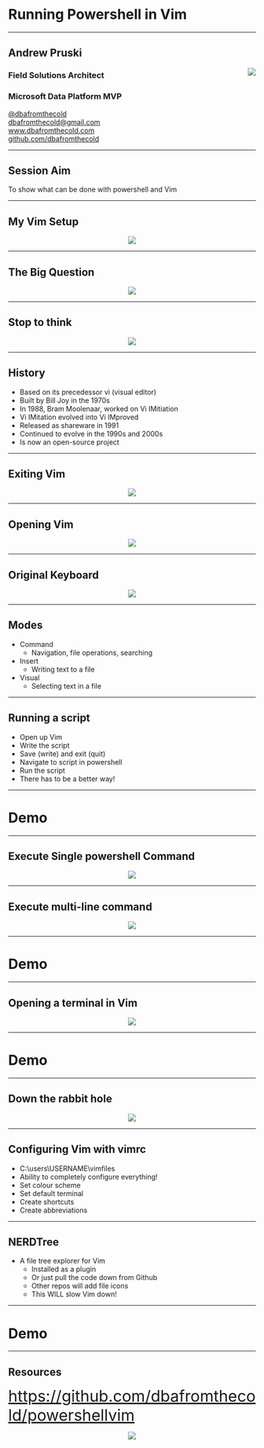 # Running Powershell in Vim

---

## Andrew Pruski

<img src="images/apruski.jpg" style="float: right"/>

### Field Solutions Architect
### Microsoft Data Platform MVP 

<!-- .slide: style="text-align: left;"> -->
<i class="fab fa-twitter"></i><a href="https://twitter.com/dbafromthecold">  @dbafromthecold</a><br>
<i class="fas fa-envelope"></i>  dbafromthecold@gmail.com<br>
<i class="fab fa-wordpress"></i>  www.dbafromthecold.com<br>
<i class="fab fa-github"></i><a href="https://github.com/dbafromthecold">  github.com/dbafromthecold</a>

---

## Session Aim
<!-- .slide: style="text-align: left;"> -->
To show what can be done with powershell and Vim

---

## My Vim Setup
<!-- .slide: style="text-align: left;"> -->
<p align="center">
  <img src="images/vim_setup.png" />
</p>

---

## The Big Question
<!-- .slide: style="text-align: left;"> -->
<p align="center">
  <img src="images/ytho.png" />
</p>

---

## Stop to think
<!-- .slide: style="text-align: left;"> -->
<p align="center">
  <img src="images/stop_to_think.png" />
</p>

---

## History
<!-- .slide: style="text-align: left;"> -->
- Based on its precedessor vi (visual editor)
- Built by Bill Joy in the 1970s
- In 1988, Bram Moolenaar, worked on Vi IMitiation
- Vi IMitation evolved into Vi IMproved
- Released as shareware in 1991
- Continued to evolve in the 1990s and 2000s
- Is now an open-source project

---

## Exiting Vim
<!-- .slide: style="text-align: left;"> -->
<p align="center">
<img src="images/HowToExitVim.gif"/>
</p>

---

## Opening Vim
<!-- .slide: style="text-align: left;"> -->
<p align="center">
<img src="images/vim_start_screen.png"/>
</p>

---

## Original Keyboard
<!-- .slide: style="text-align: left;"> -->
<p align="center">
  <img src="images/vim_keyboard_2.png" />
</p>

---

## Modes
<!-- .slide: style="text-align: left;"> -->
- Command
  + Navigation, file operations, searching
- Insert
  + Writing text to a file
- Visual
  + Selecting text in a file

---

## Running a script
<!-- .slide: style="text-align: left;"> -->
- Open up Vim <!-- .element: class="fragment" data-fragment-index="1" -->
- Write the script<!-- .element: class="fragment" data-fragment-index="2" -->
- Save (write) and exit (quit)<!-- .element: class="fragment" data-fragment-index="3" -->
- Navigate to script in powershell<!-- .element: class="fragment" data-fragment-index="4" -->
- Run the script<!-- .element: class="fragment" data-fragment-index="5" -->
- There has to be a better way!<!-- .element: class="fragment" data-fragment-index="6" -->

---

# Demo

---

## Execute Single powershell Command
<!-- .slide: style="text-align: left;"> -->
<p align="center">
<img src="images/SimpleCommandPowershellVim.gif"/>
</p>

---

## Execute multi-line command
<!-- .slide: style="text-align: left;"> -->
<p align="center">
<img src="images/MultiLineCommandPowershellVim.gif"/>
</p>

---

# Demo

---

## Opening a terminal in Vim
<!-- .slide: style="text-align: left;"> -->
<p align="center">
<img src="images/vim_terminal.png"/>
</p>

---

# Demo

---

## Down the rabbit hole
<!-- .slide: style="text-align: left;"> -->
<p align="center">
<img src="images/down_the_rabbit_hole.gif"/>
</p>

---

## Configuring Vim with vimrc
<!-- .slide: style="text-align: left;"> -->
- C:\users\USERNAME\vimfiles
- Ability to completely configure everything!
- Set colour scheme
- Set default terminal
- Create shortcuts
- Create abbreviations

---

## NERDTree
<!-- .slide: style="text-align: left;"> -->
- A file tree explorer for Vim
  + Installed as a plugin
  + Or just pull the code down from Github
  + Other repos will add file icons
  + This WILL slow Vim down!

---

# Demo

---

## Resources
<!-- .slide: style="text-align: left;"> -->
<font size="6">
<a href="https://github.com/dbafromthecold/powershellvim">https://github.com/dbafromthecold/powershellvim</a><br>
</font>

<p align="center">
<img src="images/powershellvim_qr_code.png" />
</p>
